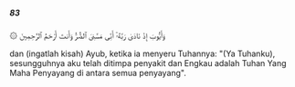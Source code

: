 ##### 83

<span class="ayah">۞ وَأَيُّوبَ إِذْ نَادَىٰ رَبَّهُۥٓ أَنِّى مَسَّنِىَ ٱلضُّرُّ وَأَنتَ أَرْحَمُ ٱلرَّٰحِمِينَ</span>

<span class="ayah_translation">dan (ingatlah kisah) Ayub, ketika ia menyeru Tuhannya: "(Ya Tuhanku), sesungguhnya aku telah ditimpa penyakit dan Engkau adalah Tuhan Yang Maha Penyayang di antara semua penyayang".</span>
